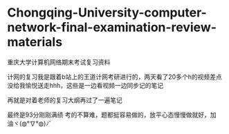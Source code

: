 # Chongqing-University-computer-network-final-examination-review-materials
重庆大学计算机网络期末考试复习资料

计网的复习我是跟着b站上的王道计网考研进行的，两天看了20多个h的视频差点没给我愉悦送走hhh，这些是一边看视频一边同步记的笔记

再就是对着老师的复习大纲再过了一遍笔记

最终是93分刚刚满绩  考的不算难，题都挺容易做的，放平心态慢慢做就好，加油ヾ(◍°∇°◍)ﾉﾞ
